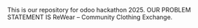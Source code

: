 This is our repository for odoo hackathon 2025. OUR PROBLEM STATEMENT IS ReWear – Community Clothing Exchange. 
